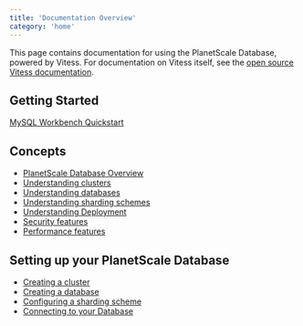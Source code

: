 ```yaml
---
title: 'Documentation Overview'
category: 'home'
---
```


This page contains documentation for using the PlanetScale Database, powered by Vitess. For documentation on Vitess itself, see the [open source Vitess documentation](http://vitess.io/docs).

<!-- Should this contain a link out to the Slack or other support channels? -->

## Getting Started

[MySQL Workbench Quickstart](mysql-workbench-quickstart)

## Concepts

+ [PlanetScale Database Overview](db-overview) <!-- (Introducing PlanetScale database) -->
+ [Understanding clusters](understanding-clusters)
+ [Understanding databases](understanding-databases)
+ [Understanding sharding schemes](understanding-sharding-schemes) <!-- We may want a separate doc for sharding concepts. -->
+ [Understanding Deployment](understanding-deployment)
+ [Security features](security-features)
+ [Performance features](performance-features)

## Setting up your PlanetScale Database

+ [Creating a cluster](creating-cluster)
+ [Creating a database](creating-database)
+ [Configuring a sharding scheme](configuring-sharding)
+ [Connecting to your Database](connecting-to-db)
